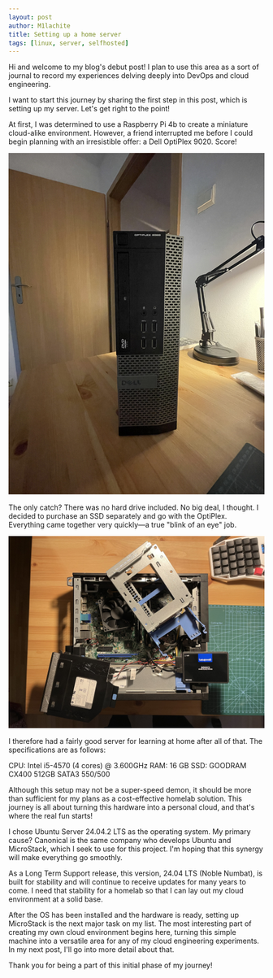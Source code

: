 ```yaml
---
layout: post
author: M1lachite
title: Setting up a home server
tags: [linux, server, selfhosted]
---
```

Hi and welcome to my blog's debut post! I plan to use this area as a sort of journal to record my experiences delving deeply into DevOps and cloud engineering.

I want to start this journey by sharing the first step in this post, which is setting up my server. Let's get right to the point!

At first, I was determined to use a Raspberry Pi 4b to create a miniature cloud-alike environment. However, a friend interrupted me before I could begin planning with an irresistible offer: a Dell OptiPlex 9020. Score!

![optiplex9020](/assets/images/setting-up-a-home-server/optiplex.jpg)

The only catch? There was no hard drive included. No big deal, I thought. I decided to purchase an SSD separately and go with the OptiPlex. Everything came together very quickly—a true "blink of an eye" job.

![assembling](/assets/images/setting-up-a-home-server/assembly.jpg)

I therefore had a fairly good server for learning at home after all of that. The specifications are as follows:

CPU: Intel i5-4570 (4 cores) @ 3.600GHz
RAM: 16 GB
SSD: GOODRAM CX400 512GB SATA3 550/500

Although this setup may not be a super-speed demon, it should be more than sufficient for my plans as a cost-effective homelab solution. This journey is all about turning this hardware into a personal cloud, and that's where the real fun starts!

I chose Ubuntu Server 24.04.2 LTS as the operating system. My primary cause? Canonical is the same company who develops Ubuntu and MicroStack, which I seek to use for this project. I'm hoping that this synergy will make everything go smoothly. 

As a Long Term Support release, this version, 24.04 LTS (Noble Numbat), is built for stability and will continue to receive updates for many years to come. I need that stability for a homelab so that I can lay out my cloud environment at a solid base.  

After the OS has been installed and the hardware is ready, setting up MicroStack is the next major task on my list. The most interesting part of creating my own cloud environment begins here, turning this simple machine into a versatile area for any of my cloud engineering experiments. In my next post, I'll go into more detail about that.

Thank you for being a part of this initial phase of my journey!